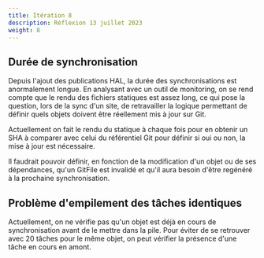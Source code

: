 ```yaml
---
title: Itération 8
description: Réflexion 13 juillet 2023
weight: 8
---
```


## Durée de synchronisation

Depuis l'ajout des publications HAL, la durée des synchronisations est anormalement longue. En analysant avec un outil de monitoring, on se rend compte que le rendu des fichiers statiques est assez long, ce qui pose la question, lors de la sync d'un site, de retravailler la logique permettant de définir quels objets doivent être réellement mis à jour sur Git.

Actuellement on fait le rendu du statique à chaque fois pour en obtenir un SHA à comparer avec celui du référentiel Git pour définir si oui ou non, la mise à jour est nécessaire.

Il faudrait pouvoir définir, en fonction de la modification d'un objet ou de ses dépendances, qu'un GitFile est invalidé et qu'il aura besoin d'être regénéré à la prochaine synchronisation.

## Problème d'empilement des tâches identiques

Actuellement, on ne vérifie pas qu'un objet est déjà en cours de synchronisation avant de le mettre dans la pile. Pour éviter de se retrouver avec 20 tâches pour le même objet, on peut vérifier la présence d'une tâche en cours en amont.
